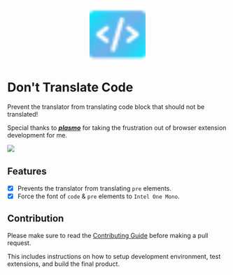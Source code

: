 <div align="center">
    <img src="./assets/logo.svg" width="128" height="128">
</div>

# Don't Translate Code

Prevent the translator from translating code block that should not be translated!

Special thanks to **_[plasmo](https://github.com/PlasmoHQ/plasmo)_** for taking the frustration out of browser extension development for me.

![](https://s2.loli.net/2023/10/13/pRIxXeczQrEjOSu.webp)

## Features

- [x] Prevents the translator from translating `pre` elements.
- [x] Force the font of `code` & `pre` elements to `Intel One Mono`.

## Contribution

Please make sure to read the [Contributing Guide](./.github/CONTRIBUTING.md) before making a pull request.

This includes instructions on how to setup development environment, test extensions, and build the final product.
